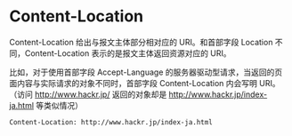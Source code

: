 # Content-Location

Content-Location 给出与报文主体部分相对应的 URI。和首部字段 Location 不同，Content-Location 表示的是报文主体返回资源对应的 URI。

比如，对于使用首部字段 Accept-Language 的服务器驱动型请求，当返回的页面内容与实际请求的对象不同时，首部字段 Content-Location 内会写明 URI。（访问 http://www.hackr.jp/
 返回的对象却是 http://www.hackr.jp/index-ja.html
 等类似情况）

```http
Content-Location: http://www.hackr.jp/index-ja.html
```